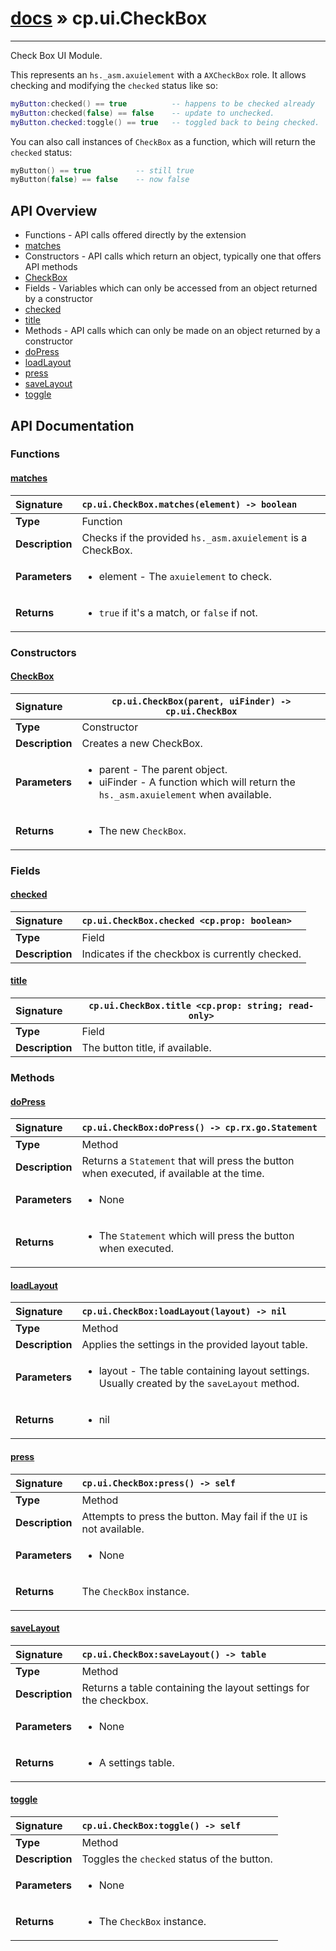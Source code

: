# [docs](index.md) » cp.ui.CheckBox
---

Check Box UI Module.

This represents an `hs._asm.axuielement` with a `AXCheckBox` role.
It allows checking and modifying the `checked` status like so:

```lua
myButton:checked() == true			-- happens to be checked already
myButton:checked(false) == false	-- update to unchecked.
myButton.checked:toggle() == true	-- toggled back to being checked.
```

You can also call instances of `CheckBox` as a function, which will return
the `checked` status:

```lua
myButton() == true			-- still true
myButton(false) == false	-- now false
```

## API Overview
* Functions - API calls offered directly by the extension
 * [matches](#matches)
* Constructors - API calls which return an object, typically one that offers API methods
 * [CheckBox](#checkbox)
* Fields - Variables which can only be accessed from an object returned by a constructor
 * [checked](#checked)
 * [title](#title)
* Methods - API calls which can only be made on an object returned by a constructor
 * [doPress](#dopress)
 * [loadLayout](#loadlayout)
 * [press](#press)
 * [saveLayout](#savelayout)
 * [toggle](#toggle)

## API Documentation

### Functions

#### [matches](#matches)
| <span style="float: left;">**Signature**</span> | <span style="float: left;">`cp.ui.CheckBox.matches(element) -> boolean` </span>                                                          |
| -----------------------------------------------------|---------------------------------------------------------------------------------------------------------|
| **Type**                                             | Function |
| **Description**                                      | Checks if the provided `hs._asm.axuielement` is a CheckBox. |
| **Parameters**                                       | <ul><li>element      - The <code>axuielement</code> to check.</li></ul> |
| **Returns**                                          | <ul><li><code>true</code> if it's a match, or <code>false</code> if not.</li></ul> |

### Constructors

#### [CheckBox](#checkbox)
| <span style="float: left;">**Signature**</span> | <span style="float: left;">`cp.ui.CheckBox(parent, uiFinder) -> cp.ui.CheckBox` </span>                                                          |
| -----------------------------------------------------|---------------------------------------------------------------------------------------------------------|
| **Type**                                             | Constructor |
| **Description**                                      | Creates a new CheckBox. |
| **Parameters**                                       | <ul><li>parent       - The parent object.</li><li>uiFinder     - A function which will return the <code>hs._asm.axuielement</code> when available.</li></ul> |
| **Returns**                                          | <ul><li>The new <code>CheckBox</code>.</li></ul> |

### Fields

#### [checked](#checked)
| <span style="float: left;">**Signature**</span> | <span style="float: left;">`cp.ui.CheckBox.checked <cp.prop: boolean>` </span>                                                          |
| -----------------------------------------------------|---------------------------------------------------------------------------------------------------------|
| **Type**                                             | Field |
| **Description**                                      | Indicates if the checkbox is currently checked. |

#### [title](#title)
| <span style="float: left;">**Signature**</span> | <span style="float: left;">`cp.ui.CheckBox.title <cp.prop: string; read-only>` </span>                                                          |
| -----------------------------------------------------|---------------------------------------------------------------------------------------------------------|
| **Type**                                             | Field |
| **Description**                                      | The button title, if available. |

### Methods

#### [doPress](#dopress)
| <span style="float: left;">**Signature**</span> | <span style="float: left;">`cp.ui.CheckBox:doPress() -> cp.rx.go.Statement` </span>                                                          |
| -----------------------------------------------------|---------------------------------------------------------------------------------------------------------|
| **Type**                                             | Method |
| **Description**                                      | Returns a `Statement` that will press the button when executed, if available at the time. |
| **Parameters**                                       | <ul><li>None</li></ul> |
| **Returns**                                          | <ul><li>The <code>Statement</code> which will press the button when executed.</li></ul> |

#### [loadLayout](#loadlayout)
| <span style="float: left;">**Signature**</span> | <span style="float: left;">`cp.ui.CheckBox:loadLayout(layout) -> nil` </span>                                                          |
| -----------------------------------------------------|---------------------------------------------------------------------------------------------------------|
| **Type**                                             | Method |
| **Description**                                      | Applies the settings in the provided layout table. |
| **Parameters**                                       | <ul><li>layout       - The table containing layout settings. Usually created by the <code>saveLayout</code> method.</li></ul> |
| **Returns**                                          | <ul><li>nil</li></ul> |

#### [press](#press)
| <span style="float: left;">**Signature**</span> | <span style="float: left;">`cp.ui.CheckBox:press() -> self` </span>                                                          |
| -----------------------------------------------------|---------------------------------------------------------------------------------------------------------|
| **Type**                                             | Method |
| **Description**                                      | Attempts to press the button. May fail if the `UI` is not available. |
| **Parameters**                                       | <ul><li>None</li></ul> |
| **Returns**                                          | <p>The <code>CheckBox</code> instance.</p> |

#### [saveLayout](#savelayout)
| <span style="float: left;">**Signature**</span> | <span style="float: left;">`cp.ui.CheckBox:saveLayout() -> table` </span>                                                          |
| -----------------------------------------------------|---------------------------------------------------------------------------------------------------------|
| **Type**                                             | Method |
| **Description**                                      | Returns a table containing the layout settings for the checkbox. |
| **Parameters**                                       | <ul><li>None</li></ul> |
| **Returns**                                          | <ul><li>A settings table.</li></ul> |

#### [toggle](#toggle)
| <span style="float: left;">**Signature**</span> | <span style="float: left;">`cp.ui.CheckBox:toggle() -> self` </span>                                                          |
| -----------------------------------------------------|---------------------------------------------------------------------------------------------------------|
| **Type**                                             | Method |
| **Description**                                      | Toggles the `checked` status of the button. |
| **Parameters**                                       | <ul><li>None</li></ul> |
| **Returns**                                          | <ul><li>The <code>CheckBox</code> instance.</li></ul> |

